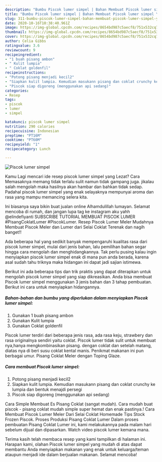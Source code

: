 ```yaml
---
description: "Bumbu Piscok lumer simpel | Bahan Membuat Piscok lumer simpel Yang Paling Enak"
title: "Bumbu Piscok lumer simpel | Bahan Membuat Piscok lumer simpel Yang Paling Enak"
slug: 311-bumbu-piscok-lumer-simpel-bahan-membuat-piscok-lumer-simpel-yang-paling-enak
date: 2020-10-16T10:38:40.961Z
image: https://img-global.cpcdn.com/recipes/8654bd987c5aecf8/751x532cq70/piscok-lumer-simpel-foto-resep-utama.jpg
thumbnail: https://img-global.cpcdn.com/recipes/8654bd987c5aecf8/751x532cq70/piscok-lumer-simpel-foto-resep-utama.jpg
cover: https://img-global.cpcdn.com/recipes/8654bd987c5aecf8/751x532cq70/piscok-lumer-simpel-foto-resep-utama.jpg
author: Celia Gibbs
ratingvalue: 3.6
reviewcount: 9
recipeingredient:
- "1 buah pisang ambon"
- " Kulit lumpia"
- " Coklat goldenfil"
recipeinstructions:
- "Potong pisang menjadi kecil2"
- "Siapkan kulit lumpia. Kemudian masukann pisang dan coklat crunchy ke lumpia dan bentuk menajdi persegi"
- "Piscok siap digoreng (menggunakan api sedang)"
categories:
- Resep
tags:
- piscok
- lumer
- simpel

katakunci: piscok lumer simpel 
nutrition: 290 calories
recipecuisine: Indonesian
preptime: "PT16M"
cooktime: "PT60M"
recipeyield: "1"
recipecategory: Lunch

---
```



![Piscok lumer simpel](https://img-global.cpcdn.com/recipes/8654bd987c5aecf8/751x532cq70/piscok-lumer-simpel-foto-resep-utama.jpg)

Kamu Lagi mencari ide resep piscok lumer simpel yang Lezat? Cara Memasaknya memang tidak terlalu sulit namun tidak gampang juga. jikalau salah mengolah maka hasilnya akan hambar dan bahkan tidak sedap. Padahal piscok lumer simpel yang enak selayaknya mempunyai aroma dan rasa yang mampu memancing selera kita.

Ini biasanya saya bikin buat jualan online Alhamdulillah lumayan. Selamat mencoba di rumah, dan jangan lupa tag ke instagram aku yahh @elindefiyanti SUBSCRIBE TUTORIAL MEMBUAT PISCOK LUMER #PisangCoklatLumer #PiscokLumer. Resep Piscok Lumer Meler Mudahnya Membuat Piscok Meler dan Lumer dari Selai Coklat Terenak dan nagih banget!!

Ada beberapa hal yang sedikit banyak mempengaruhi kualitas rasa dari piscok lumer simpel, mulai dari jenis bahan, lalu pemilihan bahan segar hingga cara mengolah dan menghidangkannya. Tak perlu pusing kalau ingin menyiapkan piscok lumer simpel enak di mana pun anda berada, karena asal sudah tahu triknya maka hidangan ini dapat jadi sajian istimewa.


Berikut ini ada beberapa tips dan trik praktis yang dapat diterapkan untuk mengolah piscok lumer simpel yang siap dikreasikan. Anda bisa membuat Piscok lumer simpel menggunakan 3 jenis bahan dan 3 tahap pembuatan. Berikut ini cara untuk menyiapkan hidangannya.

<!--inarticleads1-->

##### Bahan-bahan dan bumbu yang diperlukan dalam menyiapkan Piscok lumer simpel:

1. Gunakan 1 buah pisang ambon
1. Gunakan  Kulit lumpia
1. Gunakan  Coklat goldenfil


Piscok lumer terdiri dari beberapa jenis rasa, ada rasa keju, strawbery dan rasa originalnya sendiri yaitu coklat. Piscok lumer tidak sulit untuk membuat nya,hanya mengkombinasikan pisang. dengan coklat dan setelah matang, diatas nya di beri susu coklat kental manis. Penikmat makanan ini pun berbagai umur. Pisang Coklat Meler dengan Toping Glaze. 

<!--inarticleads2-->

##### Cara membuat Piscok lumer simpel:

1. Potong pisang menjadi kecil2
1. Siapkan kulit lumpia. Kemudian masukann pisang dan coklat crunchy ke lumpia dan bentuk menajdi persegi
1. Piscok siap digoreng (menggunakan api sedang)


Cara Simple Membuat Es Pisang Coklat (sangat mudah). Cara mudah buat piscok - pisang coklat mudah simple super hemat dan enak pastinya.! Cara Membuat Piscok Lumer Meler Dari Selai Coklat Homemade Tips Stock Frozen Piscok. Proses Produksi Pisang Coklat Lumer Dalam proses pembuatan Pisang Coklat Lumer ini, kami melakukannya pada malam hari sebelum dijual dan dipasarkan. Watch video piscok lumer kemana mana. 

Terima kasih telah membaca resep yang kami tampilkan di halaman ini. Harapan kami, olahan Piscok lumer simpel yang mudah di atas dapat membantu Anda menyiapkan makanan yang enak untuk keluarga/teman ataupun menjadi ide dalam berjualan makanan. Selamat mencoba!
